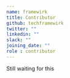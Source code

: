 ```yaml
---
name: framewirk
title: Contributor
github: techframewirk
twitter: ""
linkedin: ""
slack: ""
joining_date: ""
role : contributor
---
```


Still waiting for this
